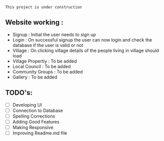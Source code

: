 ```
This project is under construction
```
## Website working :
* Signup : Initial the user needs to sign up 
* Login : On successful signup the user can now login and check the database if the user is valid or not
* Village : On clicking village details of the people living in village should load
* Village Propertiy : To be added
* Local Council : To be added
* Community Groups : To be added
* Gallery : To be added

## TODO's:
- [ ] Developing UI
- [ ] Connection to Database
- [ ] Spelling Corrections
- [ ] Adding Good Features
- [ ] Making Responsive
- [ ] Improving Readme.md file

